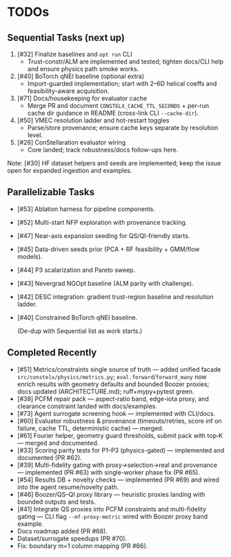 # TODOs

## Sequential Tasks (next up)
1. [#32] Finalize baselines and `opt run` CLI
   - Trust-constr/ALM are implemented and tested; tighten docs/CLI help and ensure physics path smoke works.
2. [#40] BoTorch qNEI baseline (optional extra)
   - Import-guarded implementation; start with 2–6D helical coeffs and feasibility-aware acquisition.
3. [#71] Docs/housekeeping for evaluator cache
   - Merge PR and document `CONSTELX_CACHE_TTL_SECONDS` + per-run cache dir guidance in README (cross-link CLI `--cache-dir`).
4. [#50] VMEC resolution ladder and hot-restart toggles
   - Parse/store provenance; ensure cache keys separate by resolution level.
5. [#28] ConStellaration evaluator wiring
   - Core landed; track robustness/docs follow-ups here.

Note: [#30] HF dataset helpers and seeds are implemented; keep the issue open for expanded ingestion and examples.

## Parallelizable Tasks
- [#53] Ablation harness for pipeline components.
- [#52] Multi-start NFP exploration with provenance tracking.
- [#47] Near-axis expansion seeding for QS/QI-friendly starts.
- [#45] Data-driven seeds prior (PCA + RF feasibility + GMM/flow models).
- [#44] P3 scalarization and Pareto sweep.
- [#43] Nevergrad NGOpt baseline (ALM parity with challenge).
- [#42] DESC integration: gradient trust-region baseline and resolution ladder.
- [#40] Constrained BoTorch qNEI baseline.

  (De-dup with Sequential list as work starts.)

## Completed Recently
- [#51] Metrics/constraints single source of truth — added unified facade `src/constelx/physics/metrics.py`; `eval.forward`/`forward_many` now enrich results with geometry defaults and bounded Boozer proxies; docs updated (ARCHITECTURE.md); ruff+mypy+pytest green.
- [#38] PCFM repair pack — aspect-ratio band, edge-iota proxy, and clearance constraint landed with docs/examples.
- [#73] Agent surrogate screening hook — implemented with CLI/docs.
- [#60] Evaluator robustness & provenance (timeouts/retries, score inf on failure, cache TTL, deterministic cache) — merged.
- [#61] Fourier helper, geometry guard thresholds, submit pack with top‑K — merged and documented.
- [#33] Scoring parity tests for P1–P3 (physics-gated) — implemented and documented (PR #62).
- [#39] Multi-fidelity gating with proxy→selection→real and provenance — implemented (PR #63) with single-worker phase fix (PR #65).
- [#54] Results DB + novelty checks — implemented (PR #69) and wired into the agent resume/novelty path.
- [#46] Boozer/QS–QI proxy library — heuristic proxies landing with bounded outputs and tests.
- [#41] Integrate QS proxies into PCFM constraints and multi-fidelity gating — CLI flag `--mf-proxy-metric` wired with Boozer proxy band example.
- Docs roadmap added (PR #68).
- Dataset/surrogate speedups (PR #70).
- Fix: boundary m=1 column mapping (PR #66).
